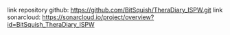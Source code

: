 link repository github: https://github.com/BitSquish/TheraDiary_ISPW.git
link sonarcloud: https://sonarcloud.io/project/overview?id=BitSquish_TheraDiary_ISPW